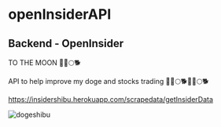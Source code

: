 # openInsiderAPI
## Backend - OpenInsider


TO THE MOON 🚀🚀🌕🐕

API to help improve my doge and stocks trading 🚀🚀🌕🐕🚀🚀🌕🐕

https://insidershibu.herokuapp.com/scrapedata/getInsiderData

![dogeshibu](https://dogecoin.com/assets/img/doge.png)
